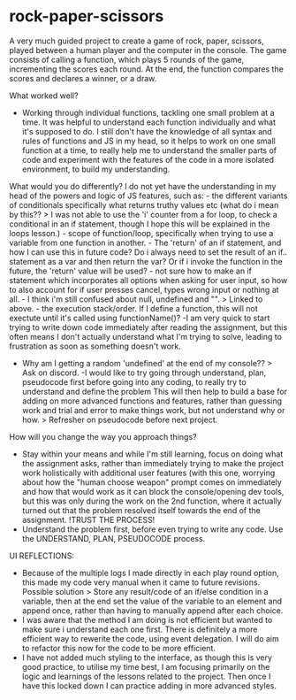 # rock-paper-scissors

A very much guided project to create a game of rock, paper, scissors, played between a human player and the computer in the console. The game consists of calling a function, which plays 5 rounds of the game, incrementing the scores each round. At the end, the function compares the scores and declares a winner, or a draw. 

What worked well? 
- Working through individual functions, tackling one small problem at a time. It was helpful to understand each function individually and what it's supposed to do. I still don't have the knowledge of all syntax and rules of functions and JS in my head, so it helps to work on one small function at a time, to really help me to understand the smaller parts of code and experiment with the features of the code in a more isolated environment, to build my understanding.


What would you do differently?
 I do not yet have the understanding in my head of the powers and logic of JS features, such as:
    -  the different variants of conditionals specifically what returns truthy values etc (what do i mean by this?? > I was not able to use the 'i' counter from a for loop, to check a conditional in an if statement, though I hope this will be explained in the loops lesson.)
    -  scope of function/loop, specifically when trying to use a variable from one function in another. 
    -  The 'return' of an if statement, and how I can use this in future code? Do i always need to set the result of an if.. statement as a var and then return the var? Or if i invoke the function in the future, the 'return' value will be used?
    -  not sure how to make an if statement which incorporates all options when asking for user input, so how to also account for if user presses cancel, types wrong input or nothing at all.
    -  I think i'm still confused about null, undefined and "". > Linked to above. 
    - the execution stack/order. If I define a function, this will not exectute until it's called using functionName()? 
-I am very quick to start trying to write down code immediately after reading the assignment, but this often means I don't actually understand what I'm trying to solve, leading to frustration as soon as something doesn't work.
- Why am I getting a random 'undefined' at the end of my console?? > Ask on discord. 
-I would like to try going through understand, plan, pseudocode first before going into any coding, to really try to understand and define the problem This will then help to build a base for adding on more advanced functions and features, rather than guessing work and trial and error to make things work, but not understand why or how. > Refresher on pseudocode before next project. 


How will you change the way you approach things? 
- Stay within your means and while I'm still learning, focus on doing what the assignment asks, rather than immediately trying to  make the project work holistically with additional user features (with this one, worrying about how the "human choose weapon" prompt comes on immediately and how that would work as it can block the console/opening dev tools, but this was only during the work on the 2nd function, where it actually turned out that the problem resolved itself towards the end of the assignment. !TRUST THE PROCESS!
- Understand the problem first, before even trying to write any code. Use the UNDERSTAND, PLAN, PSEUDOCODE process.

UI REFLECTIONS: 
- Because of the multiple logs I made directly in each play round option, this made my code very manual when it came to future revisions. Possible solution > Store any result/code of an if/else condition in a variable, then at the end set the value of the variable to an element and append once, rather than having to manually append after each choice.
- I was aware that the method I am doing is not efficient but wanted to make sure i understand each one first. There is definitely a more efficient way to rewerite the code, using event delegation. I will do aim to refactor this now for the code to be more efficient.
- I have not added much styling to the interface, as though this is very good practice, to utilise my time best, I am focusing primarily on the logic and learnings of the lessons related to the project. Then once I have this locked down I can practice adding in more advanced styles. 
  
